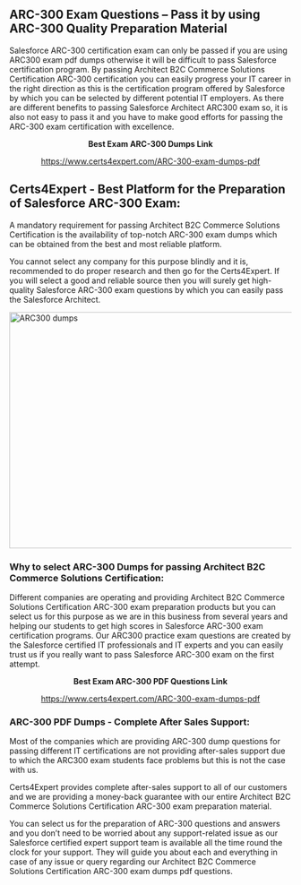 <h2><strong>ARC-300 Exam Questions &ndash; Pass it by using ARC-300 Quality Preparation Material</strong></h2>
<p>Salesforce ARC-300 certification exam can only be passed if you are using ARC300 exam pdf dumps otherwise it will be difficult to pass Salesforce certification program. By passing Architect B2C Commerce Solutions Certification ARC-300 certification you can easily progress your IT career in the right direction as this is the certification program offered by Salesforce by which you can be selected by different potential IT employers. As there are different benefits to passing Salesforce Architect ARC300 exam so, it is also not easy to pass it and you have to make good efforts for passing the ARC-300 exam certification with excellence.</p>
<p style="text-align: center;"><strong>Best Exam ARC-300 Dumps Link</strong></p>
<p style="text-align: center;"><a href="https://www.certs4expert.com/ARC-300-exam-dumps-pdf">https://www.certs4expert.com/ARC-300-exam-dumps-pdf</a></p>
<h2><strong>Certs4Expert - Best Platform for the Preparation of Salesforce ARC-300 Exam:&nbsp; </strong></h2>
<p>A mandatory requirement for passing Architect B2C Commerce Solutions Certification is the availability of top-notch ARC-300 exam dumps which can be obtained from the best and most reliable platform.</p>
<p>You cannot select any company for this purpose blindly and it is, recommended to do proper research and then go for the Certs4Expert. If you will select a good and reliable source then you will surely get high-quality Salesforce ARC-300 exam questions by which you can easily pass the Salesforce Architect.</p>
<p><img style="display: block; margin-left: auto; margin-right: auto;" src="https://i.imgur.com/cCy1yN2.png" alt="ARC300 dumps" width="750" height="422" /></p>
<h3><strong>Why to select ARC-300 Dumps for passing Architect B2C Commerce Solutions Certification:</strong></h3>
<p>Different companies are operating and providing Architect B2C Commerce Solutions Certification ARC-300 exam preparation products but you can select us for this purpose as we are in this business from several years and helping our students to get high scores in Salesforce ARC-300 exam certification programs. Our ARC300 practice exam questions are created by the Salesforce certified IT professionals and IT experts and you can easily trust us if you really want to pass Salesforce ARC-300 exam on the first attempt.</p>
<p style="text-align: center;"><strong>Best Exam ARC-300 PDF Questions Link</strong></p>
<p style="text-align: center;"><a href="https://www.certs4expert.com/ARC-300-exam-dumps-pdf">https://www.certs4expert.com/ARC-300-exam-dumps-pdf</a></p>
<h3><strong>ARC-300 PDF Dumps - Complete After Sales Support:</strong></h3>
<p>Most of the companies which are providing ARC-300 dump questions for passing different IT certifications are not providing after-sales support due to which the ARC300 exam students face problems but this is not the case with us.</p>
<p>Certs4Expert provides complete after-sales support to all of our customers and we are providing a money-back guarantee with our entire Architect B2C Commerce Solutions Certification ARC-300 exam preparation material.</p>
<p>You can select us for the preparation of ARC-300 questions and answers and you don&rsquo;t need to be worried about any support-related issue as our Salesforce certified expert support team is available all the time round the clock for your support. They will guide you about each and everything in case of any issue or query regarding our Architect B2C Commerce Solutions Certification ARC-300 exam dumps pdf questions.</p>
